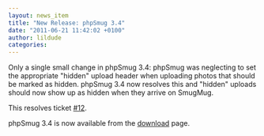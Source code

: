 ```yaml
---
layout: news_item
title: "New Release: phpSmug 3.4"
date: "2011-06-21 11:42:02 +0100"
author: lildude
categories:
---
```


Only a single small change in phpSmug 3.4: phpSmug was neglecting to set the appropriate "hidden" upload header when uploading photos that should be marked as hidden. phpSmug 3.4 now resolves this and "hidden" uploads should now show up as hidden when they arrive on SmugMug.

This resolves ticket [#12](http://phpsmug.com/bugs#12 "").

phpSmug 3.4 is now available from the [download](http://phpsmug.com/download "") page.
